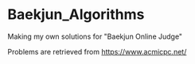 # Baekjun_Algorithms
Making my own solutions for "Baekjun Online Judge"

Problems are retrieved from https://www.acmicpc.net/
